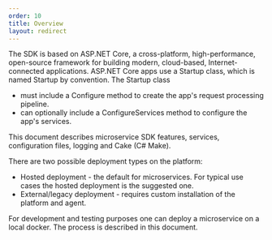 ```yaml
---
order: 10
title: Overview
layout: redirect
---
```


The SDK is based on ASP.NET Core, a cross-platform, high-performance, open-source framework for building modern, cloud-based, Internet-connected applications. ASP.NET Core apps use a Startup class, which is named Startup by convention. The Startup class

* must include a Configure method to create the app's request processing pipeline.
* can optionally include a ConfigureServices method to configure the app's services.

This document describes microservice SDK features, services, configuration files, logging and Cake (C# Make).

There are two possible deployment types on the platform:

* Hosted deployment - the default for microservices. For typical use cases the hosted deployment is the suggested one.
* External/legacy deployment - requires custom installation of the platform and agent.

For development and testing purposes one can deploy a microservice on a local docker. The process is described in this document.